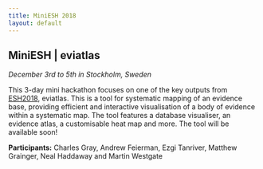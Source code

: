 ```yaml
---
title: MiniESH 2018
layout: default
---
```


<!-- Global site tag (gtag.js) - Google Analytics -->
<script async src="https://www.googletagmanager.com/gtag/js?id=UA-121833450-3"></script>
<script>
  window.dataLayer = window.dataLayer || [];
  function gtag(){dataLayer.push(arguments);}
  gtag('js', new Date());

  gtag('config', 'UA-121833450-3');
</script>

<h2>MiniESH | eviatlas</h2>
<em>December 3rd to 5th in Stockholm, Sweden</em>

This 3-day mini hackathon focuses on one of the key outputs from <a href="/stockholm-2018/">ESH2018</a>, eviatlas. This is a tool for systematic mapping of an evidence base, providing efficient and interactive visualisation of a body of evidence within a systematic map. The tool features a database visualiser, an evidence atlas, a customisable heat map and more. The tool will be available soon!

<strong>Participants:</strong> Charles Gray, Andrew Feierman, Ezgi Tanriver, Matthew Grainger, Neal Haddaway and Martin Westgate